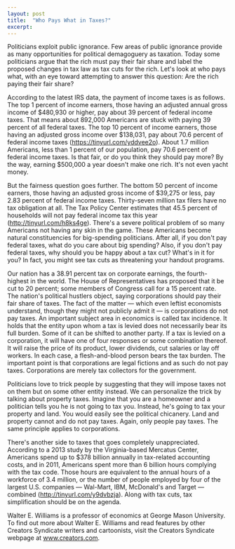 ```yaml
---
layout: post
title:  "Who Pays What in Taxes?"
excerpt:
---
```




Politicians exploit public ignorance. Few areas of public ignorance provide as many opportunities for political demagoguery as taxation. Today some politicians argue that the rich must pay their fair share and label the proposed changes in tax law as tax cuts for the rich. Let's look at who pays what, with an eye toward attempting to answer this question: Are the rich paying their fair share?

According to the latest IRS data, the payment of income taxes is as follows. The top 1 percent of income earners, those having an adjusted annual gross income of $480,930 or higher, pay about 39 percent of federal income taxes. That means about 892,000 Americans are stuck with paying 39 percent of all federal taxes. The top 10 percent of income earners, those having an adjusted gross income over $138,031, pay about 70.6 percent of federal income taxes (https://tinyurl.com/yddvee2o). About 1.7 million Americans, less than 1 percent of our population, pay 70.6 percent of federal income taxes. Is that fair, or do you think they should pay more? By the way, earning $500,000 a year doesn't make one rich. It's not even yacht money.

But the fairness question goes further. The bottom 50 percent of income earners, those having an adjusted gross income of $39,275 or less, pay 2.83 percent of federal income taxes. Thirty-seven million tax filers have no tax obligation at all. The Tax Policy Center estimates that 45.5 percent of households will not pay federal income tax this year (http://tinyurl.com/h8ks4ge). There's a severe political problem of so many Americans not having any skin in the game. These Americans become natural constituencies for big-spending politicians. After all, if you don't pay federal taxes, what do you care about big spending? Also, if you don't pay federal taxes, why should you be happy about a tax cut? What's in it for you? In fact, you might see tax cuts as threatening your handout programs.

Our nation has a 38.91 percent tax on corporate earnings, the fourth-highest in the world. The House of Representatives has proposed that it be cut to 20 percent; some members of Congress call for a 15 percent rate. The nation's political hustlers object, saying corporations should pay their fair share of taxes. The fact of the matter — which even leftist economists understand, though they might not publicly admit it — is corporations do not pay taxes. An important subject area in economics is called tax incidence. It holds that the entity upon whom a tax is levied does not necessarily bear its full burden. Some of it can be shifted to another party. If a tax is levied on a corporation, it will have one of four responses or some combination thereof. It will raise the price of its product, lower dividends, cut salaries or lay off workers. In each case, a flesh-and-blood person bears the tax burden. The important point is that corporations are legal fictions and as such do not pay taxes. Corporations are merely tax collectors for the government.



Politicians love to trick people by suggesting that they will impose taxes not on them but on some other entity instead. We can personalize the trick by talking about property taxes. Imagine that you are a homeowner and a politician tells you he is not going to tax you. Instead, he's going to tax your property and land. You would easily see the political chicanery. Land and property cannot and do not pay taxes. Again, only people pay taxes. The same principle applies to corporations.

There's another side to taxes that goes completely unappreciated. According to a 2013 study by the Virginia-based Mercatus Center, Americans spend up to $378 billion annually in tax-related accounting costs, and in 2011, Americans spent more than 6 billion hours complying with the tax code. Those hours are equivalent to the annual hours of a workforce of 3.4 million, or the number of people employed by four of the largest U.S. companies — Wal-Mart, IBM, McDonald's and Target — combined (http://tinyurl.com/y9dvbzja). Along with tax cuts, tax simplification should be on the agenda.

Walter E. Williams is a professor of economics at George Mason University. To find out more about Walter E. Williams and read features by other Creators Syndicate writers and cartoonists, visit the Creators Syndicate webpage at www.creators.com.
